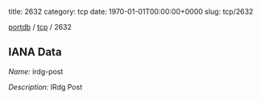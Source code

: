 title: 2632
category: tcp
date: 1970-01-01T00:00:00+0000
slug: tcp/2632

[portdb](/) / [tcp](/category/tcp.html) / 2632


## IANA Data

_Name:_ irdg-post

_Description:_ IRdg Post

